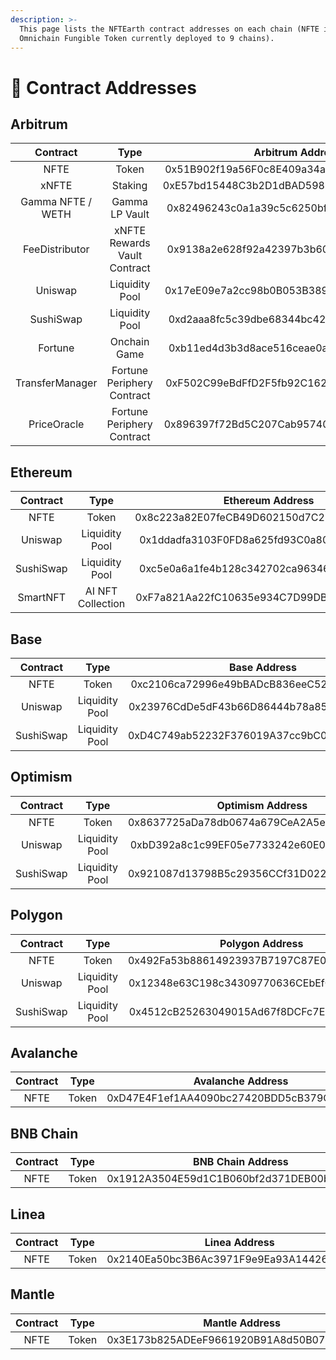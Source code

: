 ```yaml
---
description: >-
  This page lists the NFTEarth contract addresses on each chain (NFTE is an
  Omnichain Fungible Token currently deployed to 9 chains).
---
```


# 📜 Contract Addresses

## Arbitrum

<table data-full-width="false"><thead><tr><th align="center">Contract</th><th align="center">Type</th><th align="center">Arbitrum Address</th></tr></thead><tbody><tr><td align="center">NFTE</td><td align="center">Token</td><td align="center">0x51B902f19a56F0c8E409a34a215AD2673EDF3284</td></tr><tr><td align="center">xNFTE</td><td align="center">Staking</td><td align="center">0xE57bd15448C3b2D1dBAD598775DD2F36F93EBf90</td></tr><tr><td align="center">Gamma NFTE / WETH </td><td align="center">Gamma LP Vault</td><td align="center">0x82496243c0a1a39c5c6250bf0115c134ba76698c</td></tr><tr><td align="center">FeeDistributor</td><td align="center">xNFTE Rewards Vault Contract</td><td align="center">0x9138a2e628f92a42397b3b600e86047ae49aca98</td></tr><tr><td align="center">Uniswap</td><td align="center">Liquidity Pool</td><td align="center">0x17eE09e7a2cc98b0B053B389A162fC86A67b9407</td></tr><tr><td align="center">SushiSwap</td><td align="center">Liquidity Pool</td><td align="center">0xd2aaa8fc5c39dbe68344bc42d4513ea344e5d696</td></tr><tr><td align="center">Fortune</td><td align="center">Onchain Game</td><td align="center">0xb11ed4d3b3d8ace516ceae0a8d4764bbf2b08c50</td></tr><tr><td align="center">TransferManager</td><td align="center">Fortune Periphery Contract</td><td align="center">0xF502C99eBdFfD2F5fb92C162ea12d741b98402C2</td></tr><tr><td align="center">PriceOracle</td><td align="center">Fortune Periphery Contract</td><td align="center">0x896397f72Bd5C207Cab95740D48cA76ACf960B16</td></tr></tbody></table>

## Ethereum

<table data-full-width="false"><thead><tr><th align="center">Contract</th><th align="center">Type</th><th align="center">Ethereum Address</th></tr></thead><tbody><tr><td align="center">NFTE</td><td align="center">Token</td><td align="center">0x8c223a82E07feCB49D602150d7C2B3A4c9630310</td></tr><tr><td align="center">Uniswap</td><td align="center">Liquidity Pool</td><td align="center">0x1ddadfa3103F0FD8a625fd93C0a808d6d8aF1B32</td></tr><tr><td align="center">SushiSwap</td><td align="center">Liquidity Pool</td><td align="center">0xc5e0a6a1fe4b128c342702ca96346f8846493924</td></tr><tr><td align="center">SmartNFT</td><td align="center">AI NFT Collection</td><td align="center">0xF7a821Aa22fC10635e934C7D99DB8f60343d9202</td></tr></tbody></table>

## Base

<table data-full-width="false"><thead><tr><th align="center">Contract</th><th align="center">Type</th><th align="center">Base Address</th></tr></thead><tbody><tr><td align="center">NFTE</td><td align="center">Token</td><td align="center">0xc2106ca72996e49bBADcB836eeC52B765977fd20</td></tr><tr><td align="center">Uniswap</td><td align="center">Liquidity Pool</td><td align="center">0x23976CdDe5dF43b66D86444b78a859C417a2eF21</td></tr><tr><td align="center">SushiSwap</td><td align="center">Liquidity Pool</td><td align="center">0xD4C749ab52232F376019A37cc9bC06d086404944</td></tr></tbody></table>

## Optimism

<table data-full-width="false"><thead><tr><th align="center">Contract</th><th align="center">Type</th><th align="center">Optimism Address</th></tr></thead><tbody><tr><td align="center">NFTE</td><td align="center">Token</td><td align="center">0x8637725aDa78db0674a679CeA2A5e0A0869EF4A1</td></tr><tr><td align="center">Uniswap</td><td align="center">Liquidity Pool</td><td align="center">0xbD392a8c1c99EF05e7733242e60E068a7fF5D1C4</td></tr><tr><td align="center">SushiSwap</td><td align="center">Liquidity Pool</td><td align="center">0x921087d13798B5c29356CCf31D0225373e29731e</td></tr></tbody></table>

## Polygon

<table data-full-width="false"><thead><tr><th align="center">Contract</th><th align="center">Type</th><th align="center">Polygon Address</th></tr></thead><tbody><tr><td align="center">NFTE</td><td align="center">Token</td><td align="center">0x492Fa53b88614923937B7197C87E0F7F8EEb7B20</td></tr><tr><td align="center">Uniswap</td><td align="center">Liquidity Pool</td><td align="center">0x12348e63C198c34309770636CEbEfC87Aa92FAc5</td></tr><tr><td align="center">SushiSwap</td><td align="center">Liquidity Pool</td><td align="center">0x4512cB25263049015Ad67f8DCFc7E7D18AE5fcC2</td></tr></tbody></table>

## Avalanche

<table data-full-width="false"><thead><tr><th align="center">Contract</th><th align="center">Type</th><th align="center">Avalanche Address</th></tr></thead><tbody><tr><td align="center">NFTE</td><td align="center">Token</td><td align="center">0xD47E4F1ef1AA4090bc27420BDD5cB379Ced81440</td></tr></tbody></table>

## BNB Chain

<table data-full-width="false"><thead><tr><th align="center">Contract</th><th align="center">Type</th><th align="center">BNB Chain Address</th></tr></thead><tbody><tr><td align="center">NFTE</td><td align="center">Token</td><td align="center">0x1912A3504E59d1C1B060bf2d371DEB00b70E8796</td></tr></tbody></table>

## Linea

<table data-full-width="false"><thead><tr><th align="center">Contract</th><th align="center">Type</th><th align="center">Linea Address</th></tr></thead><tbody><tr><td align="center">NFTE</td><td align="center">Token</td><td align="center">0x2140Ea50bc3B6Ac3971F9e9Ea93A1442665670e4</td></tr></tbody></table>

## Mantle

<table data-full-width="false"><thead><tr><th align="center">Contract</th><th align="center">Type</th><th align="center">Mantle Address</th></tr></thead><tbody><tr><td align="center">NFTE</td><td align="center">Token</td><td align="center">0x3E173b825ADEeF9661920B91A8d50B075Ad51bA5</td></tr></tbody></table>

